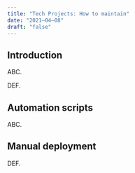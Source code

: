 ```yaml
---
title: "Tech Projects: How to maintain"
date: "2021–04–08"
draft: "false"
---
```


## Introduction

ABC.

<!--more-->

DEF.

## Automation scripts

ABC.

## Manual deployment

DEF.
